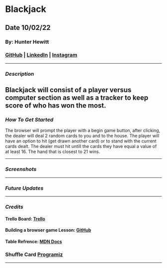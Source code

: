 # Blackjack

## Date 10/02/22

### By: Hunter Hewitt

### [GitHub](https://github.com/HunterHewitt1) | [LinkedIn](https://www.linkedin.com/in/hunter-hewitt-03ba38223/) | [Instagram](https://www.instagram.com/thehunterhewitt/)

---

### **_Description_**
Blackjack will consist of a player versus computer section as well as a tracker to keep score of who has won the most. 
---

### **_How To Get Started_**
The browser will prompt the player with a begin game button, after clicking, the dealer will deal 2 random cards to you and to the house. The player will have an option to hit (get drawn another card) or to stand with the current cards dealt. The dealer must hit untill the cards they have equal a value of at least 16. The hand that is closest to 21 wins. 


---

### **_Screenshots_**


---

### **_Future Updates_**


---

### **_Credits_**

#### Trello Board: [Trello](https://trello.com/b/q2HytwBY/blackjack)

#### Building a browser game Lesson: [GitHub](https://github.com/SEI-R-9-19/u1_project_prompt/blob/main/README.md)

#### Table Refrence: [MDN Docs](https://developer.mozilla.org/en-US/docs/Web/API/Document_Object_Model/Traversing_an_HTML_table_with_JavaScript_and_DOM_Interfaces)

### Shuffle Card [Programiz](https://www.programiz.com/javascript/examples/shuffle-card)
---
